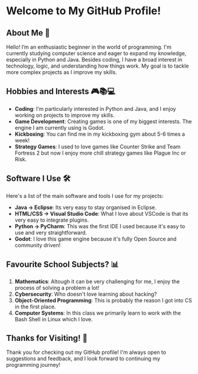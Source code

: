 # Welcome to My GitHub Profile!

## About Me 👋

Hello! I’m an enthusiastic beginner in the world of programming. I'm currently studying computer science and eager to expand my knowledge, especially in Python and Java. Besides coding, I have a broad interest in technology, logic, and understanding how things work. My goal is to tackle more complex projects as I improve my skills.

## Hobbies and Interests 🎮📚💻

- **Coding**: I'm particularly interested in Python and Java, and I enjoy working on projects to improve my skills.
- **Game Development**: Creating games is one of my biggest interests. The engine I am currently using is Godot.
- **Kickboxing**: You can find me in my kickboxing gym about 5-6 times a week!
- **Strategy Games**: I used to love games like Counter Strike and Team Fortress 2 but now I enjoy more chill strategy games like Plague Inc or Risk.

## Software I Use 🛠️

Here's a list of the main software and tools I use for my projects:

- **Java -> Eclipse**: Its very easy to stay organised in Eclipse. 
- **HTML/CSS -> Visual Studio Code**: What I love about VSCode is that its very easy to integrate plugins.
- **Python -> PyCharm**: This was the first IDE I used because it's easy to use and very straightforward.
- **Godot**: I love this game engine because it's fully Open Source and community driven!

## Favourite School Subjects? 📊

1. **Mathematics**: Altough it can be very challenging for me, I enjoy the process of solving a problem a lot!
2. **Cybersecurity**: Who doesn't love learning about hacking?
3. **Object-Oriented Programming**: This is probably the reason I got into CS in the first place.
4. **Computer Systems**: In this class we primarily learn to work with the Bash Shell in Linux which I love.

## Thanks for Visiting! 🙌

Thank you for checking out my GitHub profile! I'm always open to suggestions and feedback, and I look forward to continuing my programming journey!


